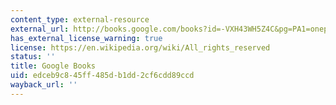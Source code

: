 ```yaml
---
content_type: external-resource
external_url: http://books.google.com/books?id=-VXH43WH5Z4C&pg=PA1=onepage
has_external_license_warning: true
license: https://en.wikipedia.org/wiki/All_rights_reserved
status: ''
title: Google Books
uid: edceb9c8-45ff-485d-b1dd-2cf6cdd89ccd
wayback_url: ''
---
```

